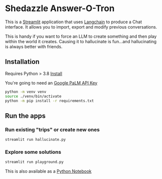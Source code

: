 # Shedazzle Answer-O-Tron

This is a [Streamlit](https://streamlit.io) application that uses [Langchain](https://langchain.com/) to produce a Chat interface. It allows you to import, export and modify previous conversations.

This is handy if you want to force an LLM to create something and then play within the world it creates. Causing it to hallucinate is fun...and hallucinating is always better with friends.

## Installation

Requires Python > 3.8 [Install](https://python.org)

You're going to need an [Google PaLM API Key](https://makersuite.google.com)

```bash
python -m venv venv
source ./venv/bin/activate
python -m pip install -r requirements.txt
```

## Run the apps


### Run existing "trips" or create new ones

```bash
streamlit run hallucinate.py
```

### Explore some solutions

```bash
streamlit run playground.py
```

This is also available as a [Python Notebook](profile-browser.ipynb)
